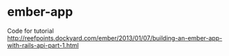 ember-app
=========

Code for tutorial http://reefpoints.dockyard.com/ember/2013/01/07/building-an-ember-app-with-rails-api-part-1.html